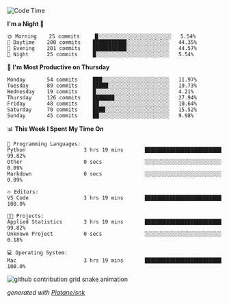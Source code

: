 <!--START_SECTION:waka-->
![Code Time](http://img.shields.io/badge/Code%20Time-256%20hrs%2042%20mins-blue)

**I'm a Night 🦉** 

```text
🌞 Morning    25 commits     █░░░░░░░░░░░░░░░░░░░░░░░░   5.54% 
🌆 Daytime    200 commits    ███████████░░░░░░░░░░░░░░   44.35% 
🌃 Evening    201 commits    ███████████░░░░░░░░░░░░░░   44.57% 
🌙 Night      25 commits     █░░░░░░░░░░░░░░░░░░░░░░░░   5.54%

```
📅 **I'm Most Productive on Thursday** 

```text
Monday       54 commits     ███░░░░░░░░░░░░░░░░░░░░░░   11.97% 
Tuesday      89 commits     █████░░░░░░░░░░░░░░░░░░░░   19.73% 
Wednesday    19 commits     █░░░░░░░░░░░░░░░░░░░░░░░░   4.21% 
Thursday     126 commits    ███████░░░░░░░░░░░░░░░░░░   27.94% 
Friday       48 commits     ██░░░░░░░░░░░░░░░░░░░░░░░   10.64% 
Saturday     70 commits     ████░░░░░░░░░░░░░░░░░░░░░   15.52% 
Sunday       45 commits     ██░░░░░░░░░░░░░░░░░░░░░░░   9.98%

```


📊 **This Week I Spent My Time On** 

```text
💬 Programming Languages: 
Python                   3 hrs 19 mins       █████████████████████████   99.82% 
Other                    0 secs              ░░░░░░░░░░░░░░░░░░░░░░░░░   0.09% 
Markdown                 0 secs              ░░░░░░░░░░░░░░░░░░░░░░░░░   0.09%

🔥 Editors: 
VS Code                  3 hrs 19 mins       █████████████████████████   100.0%

🐱‍💻 Projects: 
Applied Statistics       3 hrs 19 mins       █████████████████████████   99.82% 
Unknown Project          0 secs              ░░░░░░░░░░░░░░░░░░░░░░░░░   0.18%

💻 Operating System: 
Mac                      3 hrs 19 mins       █████████████████████████   100.0%

```


<!--END_SECTION:waka-->


<!--Snake Game-->
![github contribution grid snake animation](https://raw.githubusercontent.com/viggo-gascou/viggo-gascou/output/github-contribution-grid-snake.svg)

_generated with [Platane/snk](https://github.com/Platane/snk)_
<!--Snake Game-->


